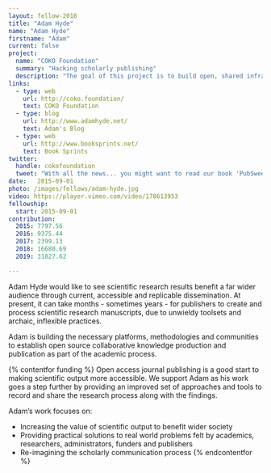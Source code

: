 ```yaml
---
layout: fellow-2018
title: "Adam Hyde"
name: "Adam Hyde"
firstname: "Adam"
current: false
project:
  name: "COKO Foundation"
  summary: "Hacking scholarly publishing"
  description: "The goal of this project is to build open, shared infrastructure, methodologies and communities to improve scholarly communication technology."
links:
  - type: web
    url: http://coko.foundation/
    text: COKO Foundation
  - type: blog
    url: http://www.adamhyde.net/
    text: Adam's Blog
  - type: web
    url: http://www.booksprints.net/
    text: Book Sprints
twitter:
  handle: cokofoundation
  tweet: "With all the news... you might want to read our book 'PubSweet - How to Build a Publishing Platform' https://coko.foundation/books/  Free! (of course). Lets us know and we'll post you a copy."
date:   2015-09-01
photo: /images/fellows/adam-hyde.jpg
video: https://player.vimeo.com/video/178613953
fellowship:
  start: 2015-09-01
contribution:
  2015: 7797.56
  2016: 9375.44
  2017: 2399.13 
  2018: 16680.69
  2019: 31827.62 

---
```


Adam Hyde would like to see scientific research results benefit a far wider audience through current, accessible and replicable dissemination. At present, it can take months - sometimes years - for publishers to create and process scientific research manuscripts, due to unwieldy toolsets and archaic, inflexible practices.

Adam is building the necessary platforms, methodologies and communities to establish open source collaborative knowledge production and publication as part of the academic process.

{% contentfor funding %}
Open access journal publishing is a good start to making scientific output more accessible. We support Adam as his work goes a step further by providing an improved set of approaches and tools to record and share the research process along with the findings.

Adam’s work focuses on: 

- Increasing the value of scientific output to benefit wider society
- Providing practical solutions to real world problems felt by academics, researchers, administrators, funders and publishers
- Re-imagining the scholarly communication process
{% endcontentfor %}